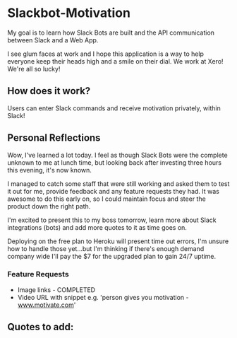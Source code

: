 # Slackbot-Motivation

My goal is to learn how Slack Bots are built and the API communication between Slack and a Web App. 

I see glum faces at work and I hope this application is a way to help everyone keep their heads high and a smile on their dial. We work at Xero! We're all so lucky!

## How does it work? 

Users can enter Slack commands and receive motivation privately, within Slack!

## Personal Reflections
Wow, I've learned a lot today. I feel as though Slack Bots were the complete unknown to me at lunch time, but looking back after investing three hours this evening, it's now known. 

I managed to catch some staff that were still working and asked them to test it out for me, provide feedback and any feature requests they had. It was awesome to do this early on, so I could maintain focus and steer the product down the right path. 

I'm excited to present this to my boss tomorrow, learn more about Slack integrations (bots) and add more quotes to it as time goes on. 

Deploying on the free plan to Heroku will present time out errors, I'm unsure how to handle those yet...but I'm thinking if there's enough demand company wide I'll pay the $7 for the upgraded plan to gain 24/7 uptime.

### Feature Requests 
- Image links - COMPLETED
- Video URL with snippet e.g. 'person gives you motivation - www.motivate.com'

## Quotes to add: 


